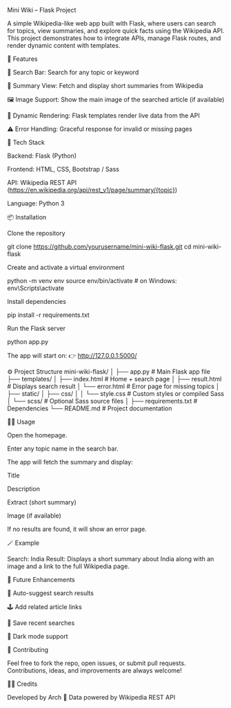 Mini Wiki – Flask Project

A simple Wikipedia-like web app built with Flask, where users can search for topics, view summaries, and explore quick facts using the Wikipedia API.
This project demonstrates how to integrate APIs, manage Flask routes, and render dynamic content with templates.

🚀 Features

🔎 Search Bar: Search for any topic or keyword

📄 Summary View: Fetch and display short summaries from Wikipedia

🖼️ Image Support: Show the main image of the searched article (if available)

🧩 Dynamic Rendering: Flask templates render live data from the API

⚠️ Error Handling: Graceful response for invalid or missing pages

🧰 Tech Stack

Backend: Flask (Python)

Frontend: HTML, CSS, Bootstrap / Sass

API: Wikipedia REST API (https://en.wikipedia.org/api/rest_v1/page/summary/{topic})

Language: Python 3

📦 Installation

Clone the repository

git clone https://github.com/yourusername/mini-wiki-flask.git
cd mini-wiki-flask


Create and activate a virtual environment

python -m venv env
source env/bin/activate  # on Windows: env\Scripts\activate


Install dependencies

pip install -r requirements.txt


Run the Flask server

python app.py


The app will start on:
👉 http://127.0.0.1:5000/

⚙️ Project Structure
mini-wiki-flask/
│
├── app.py                   # Main Flask app file
├── templates/
│   ├── index.html           # Home + search page
│   ├── result.html          # Displays search result
│   └── error.html           # Error page for missing topics
│
├── static/
│   ├── css/
│   │   └── style.css        # Custom styles or compiled Sass
│   └── scss/                # Optional Sass source files
│
├── requirements.txt         # Dependencies
└── README.md                # Project documentation

🧑‍💻 Usage

Open the homepage.

Enter any topic name in the search bar.

The app will fetch the summary and display:

Title

Description

Extract (short summary)

Image (if available)

If no results are found, it will show an error page.

🪄 Example

Search: India
Result: Displays a short summary about India along with an image and a link to the full Wikipedia page.

🧩 Future Enhancements

🔎 Auto-suggest search results

🕹️ Add related article links

💾 Save recent searches

🌙 Dark mode support

🤝 Contributing

Feel free to fork the repo, open issues, or submit pull requests.
Contributions, ideas, and improvements are always welcome!

🧑‍🎓 Credits

Developed by Arch 💙
Data powered by Wikipedia REST API
